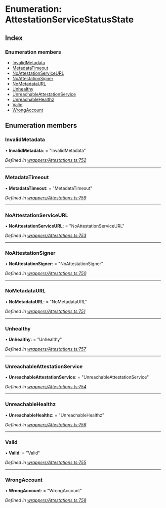 # Enumeration: AttestationServiceStatusState

## Index

### Enumeration members

* [InvalidMetadata](_wrappers_attestations_.attestationservicestatusstate.md#invalidmetadata)
* [MetadataTimeout](_wrappers_attestations_.attestationservicestatusstate.md#metadatatimeout)
* [NoAttestationServiceURL](_wrappers_attestations_.attestationservicestatusstate.md#noattestationserviceurl)
* [NoAttestationSigner](_wrappers_attestations_.attestationservicestatusstate.md#noattestationsigner)
* [NoMetadataURL](_wrappers_attestations_.attestationservicestatusstate.md#nometadataurl)
* [Unhealthy](_wrappers_attestations_.attestationservicestatusstate.md#unhealthy)
* [UnreachableAttestationService](_wrappers_attestations_.attestationservicestatusstate.md#unreachableattestationservice)
* [UnreachableHealthz](_wrappers_attestations_.attestationservicestatusstate.md#unreachablehealthz)
* [Valid](_wrappers_attestations_.attestationservicestatusstate.md#valid)
* [WrongAccount](_wrappers_attestations_.attestationservicestatusstate.md#wrongaccount)

## Enumeration members

###  InvalidMetadata

• **InvalidMetadata**: = "InvalidMetadata"

*Defined in [wrappers/Attestations.ts:752](https://github.com/celo-org/celo-monorepo/blob/master/packages/sdk/contractkit/src/wrappers/Attestations.ts#L752)*

___

###  MetadataTimeout

• **MetadataTimeout**: = "MetadataTimeout"

*Defined in [wrappers/Attestations.ts:759](https://github.com/celo-org/celo-monorepo/blob/master/packages/sdk/contractkit/src/wrappers/Attestations.ts#L759)*

___

###  NoAttestationServiceURL

• **NoAttestationServiceURL**: = "NoAttestationServiceURL"

*Defined in [wrappers/Attestations.ts:753](https://github.com/celo-org/celo-monorepo/blob/master/packages/sdk/contractkit/src/wrappers/Attestations.ts#L753)*

___

###  NoAttestationSigner

• **NoAttestationSigner**: = "NoAttestationSigner"

*Defined in [wrappers/Attestations.ts:750](https://github.com/celo-org/celo-monorepo/blob/master/packages/sdk/contractkit/src/wrappers/Attestations.ts#L750)*

___

###  NoMetadataURL

• **NoMetadataURL**: = "NoMetadataURL"

*Defined in [wrappers/Attestations.ts:751](https://github.com/celo-org/celo-monorepo/blob/master/packages/sdk/contractkit/src/wrappers/Attestations.ts#L751)*

___

###  Unhealthy

• **Unhealthy**: = "Unhealthy"

*Defined in [wrappers/Attestations.ts:757](https://github.com/celo-org/celo-monorepo/blob/master/packages/sdk/contractkit/src/wrappers/Attestations.ts#L757)*

___

###  UnreachableAttestationService

• **UnreachableAttestationService**: = "UnreachableAttestationService"

*Defined in [wrappers/Attestations.ts:754](https://github.com/celo-org/celo-monorepo/blob/master/packages/sdk/contractkit/src/wrappers/Attestations.ts#L754)*

___

###  UnreachableHealthz

• **UnreachableHealthz**: = "UnreachableHealthz"

*Defined in [wrappers/Attestations.ts:756](https://github.com/celo-org/celo-monorepo/blob/master/packages/sdk/contractkit/src/wrappers/Attestations.ts#L756)*

___

###  Valid

• **Valid**: = "Valid"

*Defined in [wrappers/Attestations.ts:755](https://github.com/celo-org/celo-monorepo/blob/master/packages/sdk/contractkit/src/wrappers/Attestations.ts#L755)*

___

###  WrongAccount

• **WrongAccount**: = "WrongAccount"

*Defined in [wrappers/Attestations.ts:758](https://github.com/celo-org/celo-monorepo/blob/master/packages/sdk/contractkit/src/wrappers/Attestations.ts#L758)*
